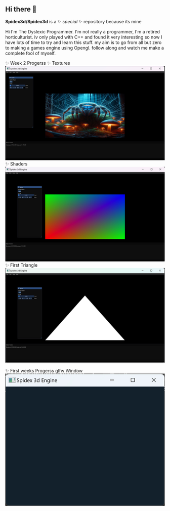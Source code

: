 ## Hi there 👋


**Spidex3d/Spidex3d** is a ✨ _special_ ✨ repository because its mine

Hi I'm The Dyslexic Programmer.
I'm not really a programmer, I'm a retired horticulturist.
iv only played with C++ and found it very interesting
so now I have lots of time to try and learn this stuff.
my aim is to go from all but zero to making a games engine using Opengl.
follow along and watch me make a complete fool of myself.

✨ Week 2 Progerss 
✨ Textures
![image_alt](https://github.com/Spidex3d/Spidex3d/blob/81cf821299fb264ae0e2efdabf63641de2c4381b/Readme/Textures.jpg)
✨ Shaders
![image_alt](https://github.com/Spidex3d/Spidex3d/blob/22227e7559705d94b0c97911e3baf459ebd21a36/Readme/Shaders.jpg)
✨ First Triangle
![image_alt](https://github.com/Spidex3d/Spidex3d/blob/9d32be3b2f878fa2a2eebd0eb35c03973bcd974e/Readme/week_02.jpg)

✨ First weeks Progerss glfw Window 
![image alt](https://github.com/Spidex3d/Spidex3d/blob/2281196908abcf4e3247a3fdc5fe37e3045e9a02/Readme/week_01.jpg)



